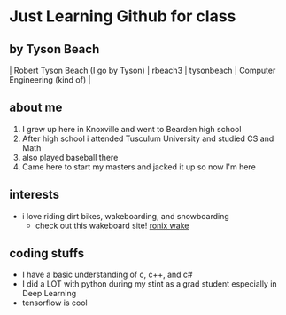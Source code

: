 # Just Learning Github for class
## by Tyson Beach
| Robert Tyson Beach (I go by Tyson) | rbeach3 | tysonbeach | Computer Engineering (kind of) |

## about me
1. I grew up here in Knoxville and went to Bearden high school
2. After high school i attended Tusculum University and studied CS and Math
3. also played baseball there
4. Came here to start my masters and jacked it up so now I'm here

## interests
- i love riding dirt bikes, wakeboarding, and snowboarding
  - check out this wakeboard site! [ronix wake](http://www.ronixwake.com)

## coding stuffs
+ I have a basic understanding of c, c++, and c# 
+ I did a LOT with python during my stint as a grad student especially in Deep Learning
+ tensorflow is cool

